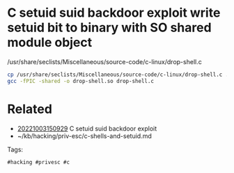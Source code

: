 # C setuid suid backdoor exploit write setuid bit to binary with SO shared module object
/usr/share/seclists/Miscellaneous/source-code/c-linux/drop-shell.c
```bash
cp /usr/share/seclists/Miscellaneous/source-code/c-linux/drop-shell.c .
gcc -fPIC -shared -o drop-shell.so drop-shell.c
```

# Related

- [20221003150929](/zet/20221003150929/README.md) C setuid suid backdoor exploit
- ~/kb/hacking/priv-esc/c-shells-and-setuid.md

Tags:

    #hacking #privesc #c 
